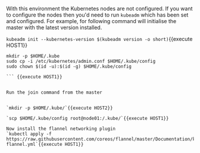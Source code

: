With this environment the Kubernetes nodes are not configured. If you want to configure the nodes then you'd need to run `kubeadm` which has been set and configured. For example, for following command will initialise the master with the latest version installed.

`kubeadm init --kubernetes-version $(kubeadm version -o short)`{{execute HOST1}}

```
mkdir -p $HOME/.kube
sudo cp -i /etc/kubernetes/admin.conf $HOME/.kube/config
sudo chown $(id -u):$(id -g) $HOME/.kube/config

``` {{execute HOST1}}


Run the join command from the master


`mkdir -p $HOME/.kube/`{{execute HOST2}}

`scp $HOME/.kube/config root@node01:/.kube/`{{execute HOST1}}

Now install the flannel networking plugin
`kubectl apply -f https://raw.githubusercontent.com/coreos/flannel/master/Documentation/kube-flannel.yml`{{execute HOST1}}


